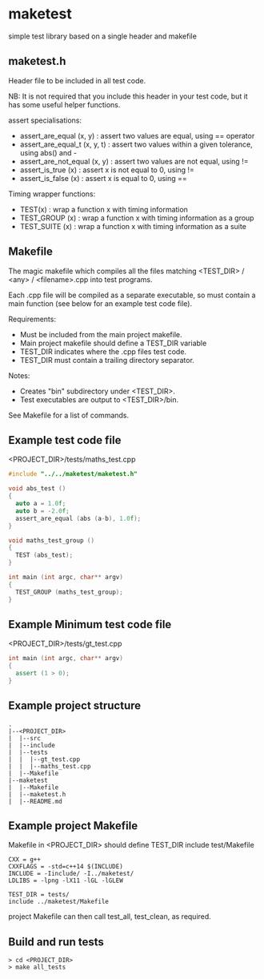 # maketest
simple test library based on a single header and makefile

## maketest.h
Header file to be included in all test code.

NB: It is not required that you include this header in your test code, but it has some useful helper functions.

assert specialisations:
+ assert_are_equal (x, y) : assert two values are equal, using == operator
+ assert_are_equal_t (x, y, t) : assert two values within a given tolerance, using abs() and -
+ assert_are_not_equal (x, y) : assert two values are not equal, using !=
+ assert_is_true (x) : assert x is not equal to 0, using !=
+ assert_is_false (x) : assert x is equal to 0, using ==

Timing wrapper functions:
+ TEST(x) : wrap a function x with timing information
+ TEST_GROUP (x) : wrap a function x with timing information as a group
+ TEST_SUITE (x) : wrap a function x with timing information as a suite

## Makefile
The magic makefile which compiles all the files matching <TEST_DIR> / \<any> / \<filename>.cpp into test programs.

Each .cpp file will be compiled as a separate executable, so must contain a main function (see below for an example test code file).

Requirements:
+ Must be included from the main project makefile.
+ Main project makefile should define a TEST_DIR variable
+ TEST_DIR indicates where the .cpp files test code.
+ TEST_DIR must contain a trailing directory separator.

Notes:
+ Creates "bin" subdirectory under <TEST_DIR>.
+ Test executables are output to <TEST_DIR>/bin.

See Makefile for a list of commands.

## Example test code file

<PROJECT_DIR>/tests/maths_test.cpp
```cpp
#include "../../maketest/maketest.h"

void abs_test ()
{
  auto a = 1.0f;
  auto b = -2.0f;
  assert_are_equal (abs (a-b), 1.0f);
}

void maths_test_group ()
{
  TEST (abs_test);
}

int main (int argc, char** argv)
{
  TEST_GROUP (maths_test_group);
}
```

## Example Minimum test code file
<PROJECT_DIR>/tests/gt_test.cpp
```cpp
int main (int argc, char** argv)
{
  assert (1 > 0);
}
```

## Example project structure
```
.
|--<PROJECT_DIR>
|  |--src
|  |--include
|  |--tests
|  |  |--gt_test.cpp
|  |  |--maths_test.cpp
|  |--Makefile
|--maketest
|  |--Makefile
|  |--maketest.h
|  |--README.md

```

## Example project Makefile
Makefile in <PROJECT_DIR> should define TEST_DIR include test/Makefile
```
CXX = g++
CXXFLAGS = -std=c++14 $(INCLUDE)
INCLUDE = -Iinclude/ -I../maketest/
LDLIBS = -lpng -lX11 -lGL -lGLEW

TEST_DIR = tests/
include ../maketest/Makefile
```

project Makefile can then call test_all, test_clean, as required.

## Build and run tests
```
> cd <PROJECT_DIR>
> make all_tests
```
